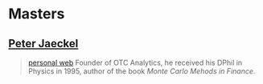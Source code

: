 # Masters
## [Peter Jaeckel](https://en.wikipedia.org/wiki/Peter_Jaeckel)
> [personal web](http://www.jaeckel.org/)
Founder of OTC Analytics, he received his DPhil in Physics in 1995, author of the book *Monte Carlo Mehods in Finance*.

